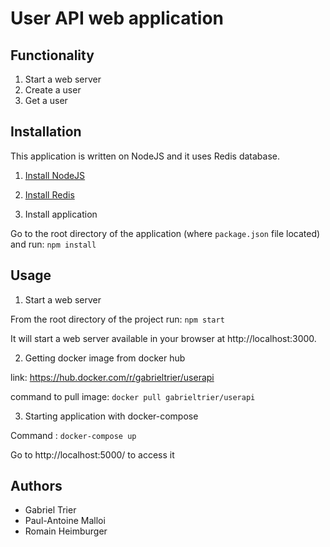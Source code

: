 # User API web application


## Functionality

1. Start a web server
2. Create a user
2. Get a user

## Installation

This application is written on NodeJS and it uses Redis database.

1. [Install NodeJS](https://nodejs.org/en/download/)

2. [Install Redis](https://redis.io/download)

3. Install application

Go to the root directory of the application (where `package.json` file located) and run: `npm install`

## Usage

1. Start a web server

From the root directory of the project run: `npm start`

It will start a web server available in your browser at http://localhost:3000.

2. Getting docker image from docker hub

link: https://hub.docker.com/r/gabrieltrier/userapi 

command to pull image: `docker pull gabrieltrier/userapi` 

3. Starting application with docker-compose

Command : `docker-compose up`

Go to http://localhost:5000/ to access it 

## Authors

- Gabriel Trier
- Paul-Antoine Malloi
- Romain Heimburger